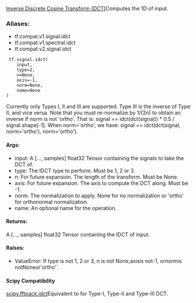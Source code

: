 [Inverse Discrete Cosine Transform (DCT)](https://en.wikipedia.org/wiki/Discrete_cosine_transform#Inverse_transforms)Computes the 1D  of input.

### Aliases:
- tf.compat.v1.signal.idct
- tf.compat.v1.spectral.idct
- tf.compat.v2.signal.idct

```
 tf.signal.idct(
    input,
    type=2,
    n=None,
    axis=-1,
    norm=None,
    name=None
)
```
Currently only Types I, II and III are supported. Type III is the inverse of Type II, and vice versa.
Note that you must re-normalize by 1/(2n) to obtain an inverse if norm is not 'ortho'. That is: signal == idct(dct(signal)) * 0.5 / signal.shape[-1]. When norm='ortho', we have: signal == idct(dct(signal, norm='ortho'), norm='ortho').
#### Args:
- input: A [..., samples] float32 Tensor containing the signals to take the DCT of.
- type: The IDCT type to perform. Must be 1, 2 or 3.
- n: For future expansion. The length of the transform. Must be None.
- axis: For future expansion. The axis to compute the DCT along. Must be -1.
- norm: The normalization to apply. None for no normalization or 'ortho' for orthonormal normalization.
- name: An optional name for the operation.
#### Returns:
A [..., samples] float32 Tensor containing the IDCT of input.
#### Raises:
- ValueError: If type is not 1, 2 or 3, n is not None,axisis not-1, ornormis notNoneor'ortho'`.
#### Scipy Compatibility
[scipy.fftpack.idct](https://docs.scipy.org/doc/scipy-0.14.0/reference/generated/scipy.fftpack.idct.html)Equivalent to  for Type-I, Type-II and Type-III DCT.

